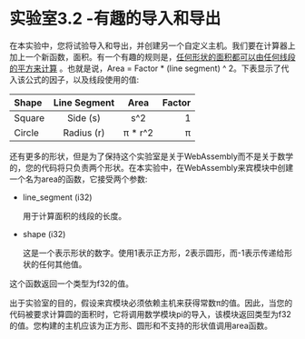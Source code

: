 # 实验室3.2 -有趣的导入和导出

在本实验中，您将试验导入和导出，并创建另一个自定义主机。我们要在计算器上加上一个新函数，面积。有一个有趣的规则是，[任何形状的面积都可以由任何线段的平方来计算](https://betterexplained.com/articles/surprising-uses-of-the-pythagorean-theorem/) 。也就是说，Area = Factor * (line segment) ^ 2。下表显示了代入该公式的因子，以及线段使用的值:

|Shape| Line Segment| Area |Factor|
|:-|:-:|:-:|-:|
|Square |Side (s)|s^2 |1|
|Circle |Radius (r)	|π * r^2|	π|

还有更多的形状，但是为了保持这个实验室是关于WebAssembly而不是关于数学的，您的代码将只负责两个形状。在本实验中，在WebAssembly来宾模块中创建一个名为area的函数，它接受两个参数:

- line_segment (i32)

    用于计算面积的线段的长度。 
- shape (i32)

    这是一个表示形状的数字。使用1表示正方形，2表示圆形，而-1表示传递给形状的任何其他值。

这个函数返回一个类型为f32的值。

出于实验室的目的，假设来宾模块必须依赖主机来获得常数π的值。因此，当您的代码被要求计算圆的面积时，它将调用数学模块pi的导入，该模块返回类型为f32的值。您构建的主机应该为正方形、圆形和不支持的形状值调用area函数。